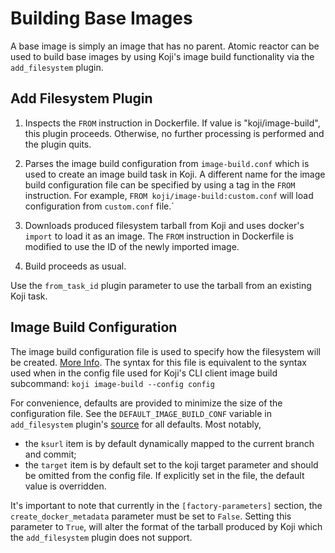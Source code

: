 # Building Base Images

A base image is simply an image that has no parent. Atomic reactor can be
used to build base images by using Koji's image build functionality via
the `add_filesystem` plugin.

## Add Filesystem Plugin

1. Inspects the `FROM` instruction in Dockerfile. If value is "koji/image-build",
  this plugin proceeds. Otherwise, no further processing is performed and the
  plugin quits.

2. Parses the image build configuration from `image-build.conf` which is used
  to create an image build task in Koji. A different name for the image build
  configuration file can be specified by using a tag in the `FROM` instruction.
  For example, `FROM koji/image-build:custom.conf` will load configuration
  from `custom.conf` file.`

3. Downloads produced filesystem tarball from Koji and uses docker's `import`
  to load it as an image. The `FROM` instruction in Dockerfile is modified
  to use the ID of the newly imported image.

4. Build proceeds as usual.

Use the `from_task_id` plugin parameter to use the tarball from an existing
Koji task.

## Image Build Configuration

The image build configuration file is used to specify how the filesystem will
be created.
[More Info](https://docs.pagure.org/koji/image_build/#building-disk-images).
The syntax for this file is equivalent to the syntax used when in the config
file used for Koji's CLI client image build subcommand:
`koji image-build --config config`

For convenience, defaults are provided to minimize the size of the configuration
file. See the `DEFAULT_IMAGE_BUILD_CONF` variable in `add_filesystem` plugin's
[source](/atomic_reactor/plugins/pre_add_filesystem.py) for all defaults.
Most notably,

- the `ksurl` item is by default dynamically mapped to the current branch and
  commit;
- the `target` item is by default set to the koji target parameter and should
  be omitted from the config file. If explicitly set in the file, the default
  value is overridden.

It's important to note that currently in the `[factory-parameters]` section,
the `create_docker_metadata` parameter must be set to `False`. Setting this
parameter to `True`, will alter the format of the tarball produced by Koji which
the `add_filesystem` plugin does not support.

